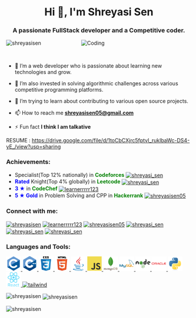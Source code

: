 <h1 align="center">Hi 👋, I'm Shreyasi Sen</h1>
<h3 align="center">A passionate FullStack developer and a Competitive coder.</h3>
<img align="right" alt="Coding" width="300" src="https://user-images.githubusercontent.com/59734313/157189039-c09b3e38-9f42-42c0-ab54-14f1574190a7.gif">

<p align="left"> <img src="https://komarev.com/ghpvc/?username=shreyasisen&label=Profile%20views&color=0e75b6&style=flat" alt="shreyasisen" /> </p>

<p align="left"> <a href="https://twitter.com/" target="blank"><img src="https://img.shields.io/twitter/follow/?logo=twitter&style=for-the-badge" alt="" /></a> </p>

- 🔭 I’m a web developer who is passionate about learning new technologies and grow.

- 🌱 I’m also invested in solving algorithmic challenges across various competitive programming platforms.

- 🤝 I’m trying to learn about contributing to various open source projects.

- 📫 How to reach me **shreyasisen05@gmail.com**

- ⚡ Fun fact **I think I am talkative**

RESUME : https://drive.google.com/file/d/1toCbCXjrc5fptvI_rukIbaWc-DS4-yE_/view?usp=sharing
  
<h3 align="left">Achievements:</h3>
<p align="left">

- <b style="color:blue;"></b>Specialist(Top 12% nationally) in <b style="color:green;">Codeforces</b> <a href="https://codeforces.com/profile/shreyasi_sen" target="blank"><img align="center" src="https://raw.githubusercontent.com/rahuldkjain/github-profile-readme-generator/master/src/images/icons/Social/codeforces.svg" alt="shreyasi_sen" height="30" width="40" /></a><br>
- <b style="color:blue;">Rated</b> Knight(Top 4% globally) in <b style="color:green;">Leetcode</b> <a href="https://www.leetcode.com/shreyasi_sen" target="blank"><img align="center" src="https://raw.githubusercontent.com/rahuldkjain/github-profile-readme-generator/master/src/images/icons/Social/leet-code.svg" alt="shreyasi_sen" height="30" width="40" /></a><br>
- <b style="color:blue;">3 ★</b> in <b style="color:green;">CodeChef</b> <a href="https://www.codechef.com/users/shreyasisen05" target="blank"><img align="center" src="https://cdn.codechef.com/images/cc-logo.svg" alt="learnerrrrr123" height="60" width="60" /></a><br>
- <b style="color:blue;">5 ★ Gold</b> in Problem Solving and CPP in <b style="color:green;">Hackerrank</b> <a href="https://www.hackerrank.com/shreyasisen05" target="blank"><img align="center" src="https://raw.githubusercontent.com/rahuldkjain/github-profile-readme-generator/master/src/images/icons/Social/hackerrank.svg" alt="shreyasisen05" height="30" width="50" /></a>
</p>

<h3 align="left">Connect with me:</h3>
<p align="left">
<a href="https://linkedin.com/in/shreyasisen" target="blank"><img align="center" src="https://raw.githubusercontent.com/rahuldkjain/github-profile-readme-generator/master/src/images/icons/Social/linked-in-alt.svg" alt="shreyasisen" height="30" width="40" /></a>
<a href="https://www.codechef.com/users/shreyasisen05" target="blank"><img align="center" src="https://cdn.codechef.com/images/cc-logo.svg" alt="learnerrrrr123" height="60" width="60" /></a>
<a href="https://www.hackerrank.com/shreyasisen05" target="blank"><img align="center" src="https://raw.githubusercontent.com/rahuldkjain/github-profile-readme-generator/master/src/images/icons/Social/hackerrank.svg" alt="shreyasisen05" height="30" width="50" /></a>
<a href="https://codeforces.com/profile/shreyasi_sen" target="blank"><img align="center" src="https://raw.githubusercontent.com/rahuldkjain/github-profile-readme-generator/master/src/images/icons/Social/codeforces.svg" alt="shreyasi_sen" height="30" width="40" /></a>
<a href="https://www.leetcode.com/shreyasi_sen" target="blank"><img align="center" src="https://raw.githubusercontent.com/rahuldkjain/github-profile-readme-generator/master/src/images/icons/Social/leet-code.svg" alt="shreyasi_sen" height="30" width="40" /></a>
<a href="https://auth.geeksforgeeks.org/user/shreyasi_sen" target="blank"><img align="center" src="https://raw.githubusercontent.com/rahuldkjain/github-profile-readme-generator/master/src/images/icons/Social/geeks-for-geeks.svg" alt="shreyasi_sen" height="30" width="40" /></a>
</p>

<h3 align="left">Languages and Tools:</h3>
<p align="left"> <a href="https://www.cprogramming.com/" target="_blank" rel="noreferrer"> <img src="https://raw.githubusercontent.com/devicons/devicon/master/icons/c/c-original.svg" alt="c" width="40" height="40"/> </a>  <a href="https://www.w3schools.com/cpp/" target="_blank" rel="noreferrer"> <img src="https://raw.githubusercontent.com/devicons/devicon/master/icons/cplusplus/cplusplus-original.svg" alt="cplusplus" width="40" height="40"/> </a>  <a href="https://www.w3schools.com/css/" target="_blank" rel="noreferrer"> <img src="https://raw.githubusercontent.com/devicons/devicon/master/icons/css3/css3-original-wordmark.svg" alt="css3" width="40" height="40"/> </a>  <a href="https://www.w3.org/html/" target="_blank" rel="noreferrer"> <img src="https://raw.githubusercontent.com/devicons/devicon/master/icons/html5/html5-original-wordmark.svg" alt="html5" width="40" height="40"/> </a>  <a href="https://www.java.com" target="_blank" rel="noreferrer"> <img src="https://raw.githubusercontent.com/devicons/devicon/master/icons/java/java-original.svg" alt="java" width="40" height="40"/> </a>  <a href="https://developer.mozilla.org/en-US/docs/Web/JavaScript" target="_blank" rel="noreferrer"> <img src="https://raw.githubusercontent.com/devicons/devicon/master/icons/javascript/javascript-original.svg" alt="javascript" width="40" height="40"/> </a>  <a href="https://www.mongodb.com/" target="_blank" rel="noreferrer"> <img src="https://raw.githubusercontent.com/devicons/devicon/master/icons/mongodb/mongodb-original-wordmark.svg" alt="mongodb" width="40" height="40"/> </a>  <a href="https://www.mysql.com/" target="_blank" rel="noreferrer"> <img src="https://raw.githubusercontent.com/devicons/devicon/master/icons/mysql/mysql-original-wordmark.svg" alt="mysql" width="40" height="40"/> </a>  <a href="https://nodejs.org" target="_blank" rel="noreferrer"> <img src="https://raw.githubusercontent.com/devicons/devicon/master/icons/nodejs/nodejs-original-wordmark.svg" alt="nodejs" width="40" height="40"/> </a>  <a href="https://www.oracle.com/" target="_blank" rel="noreferrer"> <img src="https://raw.githubusercontent.com/devicons/devicon/master/icons/oracle/oracle-original.svg" alt="oracle" width="40" height="40"/> </a>  <a href="https://www.python.org" target="_blank" rel="noreferrer"> <img src="https://raw.githubusercontent.com/devicons/devicon/master/icons/python/python-original.svg" alt="python" width="40" height="40"/> </a>  <a href="https://reactjs.org/" target="_blank" rel="noreferrer"> <img src="https://raw.githubusercontent.com/devicons/devicon/master/icons/react/react-original-wordmark.svg" alt="react" width="40" height="40"/> </a>  <a href="https://tailwindcss.com/" target="_blank" rel="noreferrer"> <img src="https://www.vectorlogo.zone/logos/tailwindcss/tailwindcss-icon.svg" alt="tailwind" width="40" height="40"/> </a> </p>

<p><img align="left" src="https://github-readme-stats.vercel.app/api/top-langs?username=shreyasisen&show_icons=true&locale=en&layout=compact" alt="shreyasisen" /></p>

<p>&nbsp;<img align="center" src="https://github-readme-stats.vercel.app/api?username=shreyasisen&show_icons=true&locale=en" alt="shreyasisen" /></p>

<p><img align="center" src="https://github-readme-streak-stats.herokuapp.com/?user=shreyasisen&" alt="shreyasisen" /></p>
